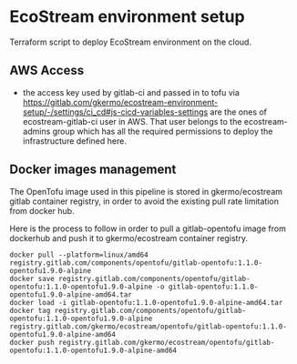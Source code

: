 # EcoStream environment setup

Terraform script to deploy EcoStream environment on the cloud.

## AWS Access

- the access key used by gitlab-ci and passed in to tofu via https://gitlab.com/gkermo/ecostream-environment-setup/-/settings/ci_cd#js-cicd-variables-settings are the ones of ecostream-gitlab-ci user in AWS.
That user belongs to the ecostream-admins group which has all the required permissions to deploy the infrastructure defined here.

## Docker images management

The OpenTofu image used in this pipeline is stored in gkermo/ecostream gitlab container registry, in order to avoid the existing pull rate limitation from docker hub.

Here is the process to follow in order to pull a gitlab-opentofu image from dockerhub and push it to gkermo/ecostream container registry.

```
docker pull --platform=linux/amd64 registry.gitlab.com/components/opentofu/gitlab-opentofu:1.1.0-opentofu1.9.0-alpine
docker save registry.gitlab.com/components/opentofu/gitlab-opentofu:1.1.0-opentofu1.9.0-alpine -o gitlab-opentofu:1.1.0-opentofu1.9.0-alpine-amd64.tar
docker load -i gitlab-opentofu:1.1.0-opentofu1.9.0-alpine-amd64.tar
docker tag registry.gitlab.com/components/opentofu/gitlab-opentofu:1.1.0-opentofu1.9.0-alpine registry.gitlab.com/gkermo/ecostream/opentofu/gitlab-opentofu:1.1.0-opentofu1.9.0-alpine-amd64
docker push registry.gitlab.com/gkermo/ecostream/opentofu/gitlab-opentofu:1.1.0-opentofu1.9.0-alpine-amd64
```
